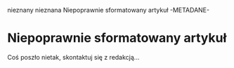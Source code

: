 nieznany
nieznana
Niepoprawnie sformatowany artykuł
-METADANE-
# Niepoprawnie sformatowany artykuł

Coś poszło nietak, skontaktuj się z redakcją...
